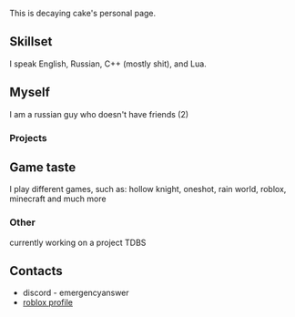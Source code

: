 This is decaying cake's personal page.

## Skillset

I speak English, Russian, C++ (mostly shit), and Lua.

## Myself

I am a russian guy who doesn't have friends (2)

### Projects

## Game taste

I play different games, such as: hollow knight, oneshot, rain world, roblox, minecraft and much more

### Other

currently working on a project TDBS
## Contacts

- discord - emergencyanswer
- [roblox profile](https://www.roblox.com/users/1142244715/profile)
